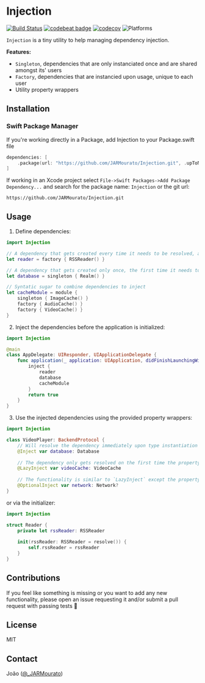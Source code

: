 # Injection

[![Build Status][build status badge]][build status]
[![codebeat badge][codebeat status badge]][codebeat status]
[![codecov][codecov status badge]][codecov status]
![Platforms][platforms badge]


`Injection` is a tiny utility to help managing dependency injection.

**Features:**
- `Singleton`, dependencies that are only instanciated once and are shared amongst its' users
- `Factory`, dependencies that are instancied upon usage, unique to each user
- Utility property wrappers


## Installation

### Swift Package Manager

If you're working directly in a Package, add Injection to your Package.swift file

```swift
dependencies: [
    .package(url: "https://github.com/JARMourato/Injection.git", .upToNextMajor(from: "1.0.0" )),
]
```

If working in an Xcode project select `File->Swift Packages->Add Package Dependency...` and search for the package name: `Injection` or the git url:

`https://github.com/JARMourato/Injection.git`


## Usage

1. Define dependencies:
```swift
import Injection

// A dependency that gets created every time it needs to be resolved, and therefore its lifetime is bounded to the instance that uses it
let reader = factory { RSSReader() }

// A dependency that gets created only once, the first time it needs to be resolved and has the lifetime of the application.
let database = singleton { Realm() }

// Syntatic sugar to combine dependencies to inject
let cacheModule = module {
    singleton { ImageCache() }
    factory { AudioCache() }
    factory { VideoCache() }
}
```

2. Inject the dependencies before the application is initialized:
```swift
import Injection

@main
class AppDelegate: UIResponder, UIApplicationDelegate {
    func application(_ application: UIApplication, didFinishLaunchingWithOptions launchOptions: [UIApplication.LaunchOptionsKey: Any]?) -> Bool {
        inject {
            reader
            database
            cacheModule
        }
        return true
    }
}
```

3. Use the injected dependencies using the provided property wrappers:
```swift
import Injection

class VideoPlayer: BackendProtocol {
    // Will resolve the dependency immediately upon type instantiation
    @Inject var database: Database
    
    // The dependency only gets resolved on the first time the property gets accessed
    @LazyInject var videoCache: VideoCache
    
    // The functionality is similar to `LazyInject` except the property may or may not have been injected.
    @OptionalInject var network: Network?
}
```

or via the initializer:

```swift
import Injection

struct Reader {
    private let rssReader: RSSReader
    
    init(rssReader: RSSReader = resolve()) {
        self.rssReader = rssReader
    }
}
```


## Contributions

If you feel like something is missing or you want to add any new functionality, please open an issue requesting it and/or submit a pull request with passing tests 🙌

## License

MIT

## Contact

João ([@_JARMourato](https://twitter.com/_JARMourato))

[build status]: https://github.com/JARMourato/Injection/actions?query=workflow%3ACI
[build status badge]: https://github.com/JARMourato/Injection/workflows/CI/badge.svg
[codebeat status]: https://codebeat.co/projects/github-com-jarmourato-injection-master
[codebeat status badge]: https://codebeat.co/badges/3666b65d-490d-49fe-85c6-a31c3ddd8ae9
[codecov status]: https://codecov.io/gh/JARMourato/Injection
[codecov status badge]: https://codecov.io/gh/JARMourato/Injection/branch/main/graph/badge.svg?token=XAHCCI1JNM
[platforms badge]: https://img.shields.io/static/v1?label=Platforms&message=iOS%20|%20macOS%20|%20tvOS%20|%20watchOS%20&color=brightgreen
